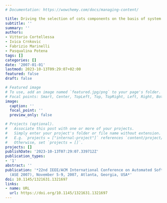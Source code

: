 ```yaml
---
# Documentation: https://wowchemy.com/docs/managing-content/

title: Driving the selection of cots components on the basis of system requirements
subtitle: ''
summary: ''
authors:
- Vittorio Cortellessa
- Ivica Crnkovic
- Fabrizio Marinelli
- Pasqualina Potena
tags: []
categories: []
date: '2007-01-01'
lastmod: 2023-10-13T09:29:07+02:00
featured: false
draft: false

# Featured image
# To use, add an image named `featured.jpg/png` to your page's folder.
# Focal points: Smart, Center, TopLeft, Top, TopRight, Left, Right, BottomLeft, Bottom, BottomRight.
image:
  caption: ''
  focal_point: ''
  preview_only: false

# Projects (optional).
#   Associate this post with one or more of your projects.
#   Simply enter your project's folder or file name without extension.
#   E.g. `projects = ["internal-project"]` references `content/project/deep-learning/index.md`.
#   Otherwise, set `projects = []`.
projects: []
publishDate: '2023-10-13T07:29:07.339712Z'
publication_types:
- '1'
abstract: ''
publication: '*22nd IEEE/ACM International Conference on Automated Software Engineering
  (ASE 2007), November 5-9, 2007, Atlanta, Georgia, USA*'
doi: 10.1145/1321631.1321697
links:
- name: URL
  url: https://doi.org/10.1145/1321631.1321697
---
```

